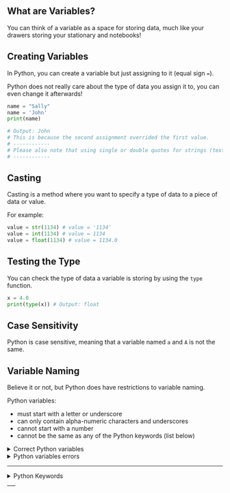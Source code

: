 ## What are Variables?
You can think of a variable as a space for storing data, much like your drawers storing your stationary and notebooks!

## Creating Variables
In Python, you can create a variable but just assigning to it (equal sign `=`).

Python does not really care about the type of data you assign it to, you can even change it afterwards!

```python
name = "Sally"
name = 'John'
print(name)

# Output: John
# This is because the second assignment overrided the first value.
# ------------
# Please also note that using single or double quotes for strings (text) is the same to Python
# ------------
```

## Casting
Casting is a method where you want to specify a type of data to a piece of data or value. 

For example:
```python
value = str(1134) # value = '1134'
value = int(1134) # value = 1134
value = float(1134) # value = 1134.0
```

## Testing the Type
You can check the type of data a variable is storing by using the `type` function.
```python
x = 4.0
print(type(x)) # Output: float
```

## Case Sensitivity
Python is case sensitive, meaning that a variable named `a` and `A` is not the same.

## Variable Naming
Believe it or not, but Python does have restrictions to variable naming.

Python variables:
- must start with a letter or underscore
- can only contain alpha-numeric characters and underscores
- cannot start with a number
- cannot be the same as any of the Python keywords (list below)

<details>
  <summary>Correct Python variables</summary>
  
  ```python
  var4 = "string"
  _var_var = "string"
  var = "string"
  ```
</details>

<details>
  <summary>Python variables errors</summary>
  
  ```python
  4var = "string"
  global = "string"
  var-var = "string"
  var var = "string"
  ```
</details>

___
<details>
  <summary>Python Keywords</summary>
  
</details>
___
